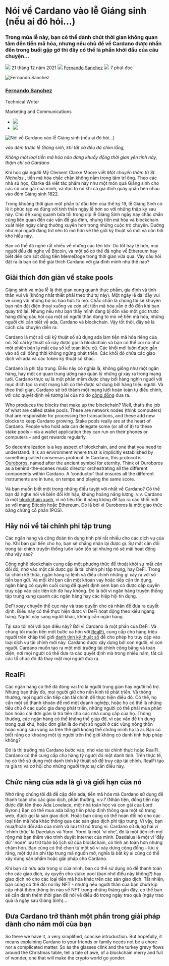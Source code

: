 # Nói về Cardano vào lễ Giáng sinh (nếu ai đó hỏi...)

### **Trong mùa lễ này, bạn có thể dành chút thời gian không quan tâm đến tiền mã hóa, nhưng nếu chủ đề về Cardano được nhắn đến trong buổi gặp gỡ thì đây có thể là phần khởi đầu của câu chuyện...**

![](img/2021-12-21-cardano-at-christmas-and-what-to-say-if-anyone-asks.002.png) 21 tháng 12 năm 2021 ![](img/2021-12-21-cardano-at-christmas-and-what-to-say-if-anyone-asks.002.png) [Fernando Sanchez](tmp//en/blog/authors/fernando-sanchez/page-1/) ![](img/2021-12-21-cardano-at-christmas-and-what-to-say-if-anyone-asks.003.png) 7 phút đọc

![Fernando Sanchez](img/2021-12-21-cardano-at-christmas-and-what-to-say-if-anyone-asks.004.png)[](tmp//en/blog/authors/fernando-sanchez/page-1/)

### [**Fernando Sanchez**](tmp//en/blog/authors/fernando-sanchez/page-1/)

Technical Writer

Marketing and Communications

- ![](img/2021-12-21-cardano-at-christmas-and-what-to-say-if-anyone-asks.005.png)[](mailto:fernando.sanchez@iohk.io "Email")
- ![](img/2021-12-21-cardano-at-christmas-and-what-to-say-if-anyone-asks.006.png)[](https://www.linkedin.com/in/linkedinsanchezf/ "LinkedIn")

![Nói về Cardano vào lễ Giáng sinh (nếu ai đó hỏi…)](img/2021-12-21-cardano-at-christmas-and-what-to-say-if-anyone-asks.007.jpeg)

*vào đêm trước lễ Giáng sinh, khi tất cả đều đã chìm lắng,*

*Không một loại tiền mã hóa nào đang khuấy động thời gian yên tĩnh này, thậm chí cả Cardano*

Khi học giả người Mỹ Clement Clarke Moore viết *Một chuyến thăm từ St. Nicholas* , tiền mã hóa chắc chắn không nằm trong tâm trí ông. Theo các nhà sử học, Clarke đã viết tác phẩm này như một món quà Giáng sinh cho các cô con gái của mình, và đọc to nó khi cả gia đình quây quần bên nhau vào đêm Giáng sinh 1822.

Trong khoảng thời gian một phần tư đầu tiên của thế kỷ 19, lễ Giáng Sinh có lẽ ít phức tạp và đúng với tinh thần ngày lễ hơn so với những thập kỷ sau này. Chủ đề xung quanh bữa tối trong dịp lễ Giáng Sinh ngày nay chắc chắn cũng liên quan đến các vấn đề gia đình, nhưng tiền mã hóa và blockchain xuất hiện ngày càng thường xuyên hơn trong những cuộc trò chuyện. Dường như mọi người đang trở nên tò mò hơn về thế giới kỹ thuật số mới và còn hơi khó hiểu này.

Bạn có thể đã nghe rất nhiều về những các tên lớn. Dù tốt hay tệ hơn, mọi người đều đã nghe về Bitcoin, và một số có thể đã nghe về Ethereum hay biết đến cơn sốt đồng tiền MemeDoge trong thời gian vừa qua. Vậy câu hỏi đặt ra là bạn có thể giải thích Cardano với gia đình mình như thế nào?

## **Giải thích đơn giản về stake pools**

Giáng sinh và mùa lễ là thời gian xung quanh thực phẩm, gia đình và tinh thần vui vẻ (không nhất thiết phải theo thứ tự này). Một ngày lễ dài đầy vui vẻ cùng với những bộ óc háo hức tò mò. Chắc chắn là chúng tôi sẽ khuyên bạn nên đặt điện thoại xuống và cơn sốt tiền mã hóa vẫn ở đó đến khi bạn quay trở lại. Nhưng nếu như bạn thấy mình đang bị dồn vào một góc trước hàng đống câu hỏi của một số người thân đang tò mò về tiền mã hóa, những người chỉ cần biết về ada, Cardano và blockchain. Vậy tốt thôi, đây sẽ là cách câu chuyện diễn ra.

Cardano là một sổ cái kỹ thuật số sử dụng ada làm tiền mã hóa riêng của nó. Sổ cái kỹ thuật số này được gọi là blockchain và bạn có thể coi nó như một phiên bản lạ mắt của sổ kế toán kiểu cũ. Các khối mới luôn được gắn vào sổ cái đồng thời không ngừng phát triển. Các khối đó chứa các giao dịch với ada và các token kỹ thuật số khác.

Cardano là phi tập trung. Điều này có nghĩa là, không giống như một ngân hàng, hay một cơ quan trung ương nào quản lý những gì xảy ra trong mạng lưới. Cardano thực sự là một phần mềm được chạy bởi hàng nghìn người với mục đích tạo ra một mạng lưới có thể được sử dụng bởi hàng triệu người. Và theo thời gian, Cardano sẽ trở thành một mạng lưới hoàn toàn tự điều chỉnh, với các quyết định về tương lai của nó do [cộng đồng](https://iohk.io/en/blog/posts/2020/09/10/project-catalyst-voltaire-bring-power-to-the-people/) đưa ra.

Who produces the blocks that make up the blockchain? Well, that’s the job of what are called stake pools. These are network nodes (think computers) that are responsible for processing the transactions, and these add new blocks to keep Cardano growing. Stake pools really are at the heart of Cardano. People who hold ada can delegate some (or all of it) to these stake pools – via a wallet application they can run on their phones or computers – and get rewards regularly.

So decentralization is a key aspect of blockchain, and one that you need to understand. It is an environment where trust is implicitly established by something called consensus protocol. In Cardano, this protocol is [Ouroboros](https://iohk.io/en/blog/posts/2020/06/23/the-ouroboros-path-to-decentralization/), named after the ancient symbol for eternity. Think of Ouroboros as a behind-the-scenes music director orchestrating all the different components within Cardano. A ‘conductor’ that ensures all the different instruments are in tune, on tempo and playing the same score.

Và bạn muốn biết một trong những điều tuyệt vời nhất về Cardano? Có thể bạn đã nghe nói về biến đổi khí hậu, khủng hoảng năng lượng, v.v. Cardano là một [blockchain xanh](https://iohk.io/en/blog/posts/2021/08/17/why-they-re-calling-cardano-the-green-blockchain/), vì nó tiêu tốn ít năng lượng để tạo ra các khối mới so với mạng Bitcoin hoặc Ethereum. Đó là bởi vì Ouroboros là một giao thức bằng chứng cổ phần (POS).

## **Hãy nói về tài chính phi tập trung**

Các ngân hàng và công đoàn tín dụng tính phí rất nhiều cho các dịch vụ của họ. Khi bạn gửi tiền cho họ, bạn sẽ chẳng nhận lại được gì. Sự mất cân đối trong tài chính truyền thống luôn luôn tồn tại nhưng nó sẽ mãi hoạt động như vậy sao?

Công nghệ blockchain cung cấp một phương thức để thoát khỏi sự mất cân đối đó, nhờ vào một cái được gọi là tài chính phi tập trung, hay DeFi. Trong tài chính kế thừa, ngân hàng ra lệnh và điều chỉnh những gì xảy ra với số tiền bạn gửi. Và mỗi khi bạn cần một khoản vay hoặc tiếp cận tín dụng, ngân hàng có quyền cuối cùng để quyết định xem bạn có được cấp quyền truy cập vào các tiện ích đó hay không. Đó là bởi vì ngân hàng truyền thống tập trung xung quanh các ngân hàng hay các hiệp hội tín dụng.

DeFi xoay chuyển thế cục này và trao quyền cho cá nhân để đưa ra quyết định. Điều này có thể thực hiện được vì DeFi hoạt động theo kiểu ngang hàng. Người này sang người khác, không cần ngân hàng.

Tại sao tôi nói với bạn điều này? Bởi vì Cardano là một phần của DeFi. Và chúng tôi muốn tiến một bước xa hơn với [RealFi](https://iohk.io/en/blog/posts/2021/11/25/welcome-to-the-age-of-realfi/), cung cấp cho hàng triệu người trên khắp thế giới [danh tính kỹ thuật số](https://www.atalaprism.io/) để cho phép họ truy cập vào loại dịch vụ tài chính mới này. Cardano được xây dựng bởi con người, vì con người. Cardano muốn tạo ra một môi trường tài chính công bằng và toàn diện, nơi mọi người có thể đưa ra các quyết định mà trong nhiều năm, tất cả các tổ chức đó đã thay mặt mọi người đưa ra.

## **RealFi**

Các ngân hàng có thể đã đóng vai trò là người trung gian hay người hỗ trợ. Nhưng bạn thấy đó, mọi người giữ cho nền kinh tế phát triển. Và thông thường, mọi người cần tiếp cận tài chính để thực hiện điều đó. Có thể, họ cần một số thanh khoản để mở một doanh nghiệp, hoặc họ có thể là những tiểu chủ ở các quốc gia đang phát triển, những người có thể phải mua phân bón hoặc chỉ đơn giản là trả tiền cho các nhà cung cấp của họ. Thông thường, các ngân hàng có thể không thể giúp đỡ, vì các vấn đề tín dụng trong quá khứ, hoặc đơn giản là do một số người ở các vùng nông thôn hoặc vùng sâu vùng xa trên thế giới không thể chứng minh họ là ai. Bạn có biết rằng có khoảng một tỷ người trên thế giới không có danh tính hợp pháp không?

Đó là thị trường mà Cardano bước vào, nhờ vào tài chính thực hoặc RealFi. Cardano có thể cung cấp cho hàng tỷ người đó một danh tính. Trên thực tế, họ có thể sử dụng một danh tính kỹ thuật số để truy cập tài chính. RealFi tạo ra giá trị và cơ hội cho những người thực sự cần điều này.

## **Chức năng của ada là gì và giới hạn của nó**

Nhớ rằng chúng tôi đã đề cập đến ada, tiền mã hóa mà Cardano sử dụng để thanh toán cho các giao dịch, phần thưởng, v.v.? (Nhân tiện, đồng tiền này được đặt tên theo Ada Lovelace, một nhà toán học và con gái của Lord Byron.) Bạn có thể mua ada bằng tiền pháp định thông qua một số trang web, được gọi là sàn giao dịch. Hoặc bạn cũng có thể hoán đổi nó cho các loại tiền mã hóa khác thông qua các sàn giao dịch phi tập trung. Vì vậy, bạn mua/hoán đổi ada của mình và lưu trữ nó trong ví. Cardano sử dụng hai ví 'chính thức' là Daedalus và Yoroi. Yoroi là một 'ví nhẹ', đó là một tiện ích mở rộng mà bạn thêm vào trình duyệt internet của mình. Daedalus là một ví 'đầy đủ' 'node' lưu trữ toàn bộ lịch sử của blockchain, có tính an toàn hơn nhưng chậm hơn. Bạn cũng có thể chọn từ một số ví xây dựng cộng đồng - lưu ý rằng, một dự án phi tập trung mã nguồn mở, nghĩa là bất kỳ ai cũng có thể xây dựng sản phẩm hoặc giải pháp cho Cardano.

Khi bạn sở hữu ada trong ví của mình, bạn có thể sử dụng nó để thanh toán cho các giao dịch, ủy quyền cho stake pool (bạn nhớ điều này không?) hay giao dịch nó cho các loại tiền mã hóa khác trên các sàn giao dịch. Tất nhiên, bạn cũng có thể đổi nó lấy NFT - nhưng nếu người thân của bạn chưa kịp cập nhật thêm thông tin nào về NFT trong những tháng gần đây, có thể bạn sẽ cần dành thêm thời gian để nói về điều đó trong ngày trao quà (ngày trao quà là ngày sau Giáng Sinh)...

## **Đưa Cardano trở thành một phần trong giải pháp dành cho năm mới của bạn**

So there we have it, a very simplified, concise introduction. But hopefully, it means explaining Cardano to your friends or family needs not be a chore nor a complicated matter. So as the glasses clink and the turkey gravy flows around the Christmas table, tell a tale of awe, of a blockchain merry and full of wonder, one that will make the crypto world go yonder.
